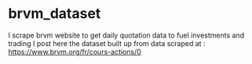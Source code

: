 # brvm_dataset
I scrape brvm website to get daily quotation data to fuel investments and trading
I post here the dataset built up from data scraped at : https://www.brvm.org/fr/cours-actions/0
